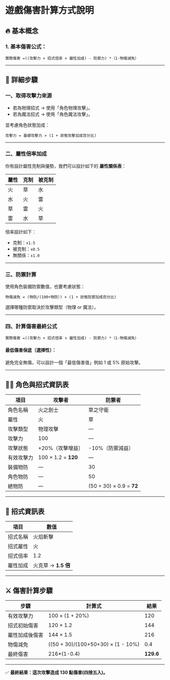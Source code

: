 # 遊戲傷害計算方式說明

## 🔥 基本概念

### 1. **基本傷害公式**：
```
實際傷害 =((攻擊力 × 招式倍率 × 屬性加成) - 防禦力) *（1-物傷減免）
```

---

## 🧮 詳細步驟

### 一、取得攻擊力來源
- 若為物理招式 → 使用「角色物理攻擊」。
- 若為魔法招式 → 使用「角色魔法攻擊」。

並考慮角色狀態加成：
```
攻擊力 = 基礎攻擊力 × (1 + 狀態攻擊加成百分比)
```

---

### 二、屬性倍率加成

你有設計屬性克制與優勢，我們可以設計如下的 **屬性關係表**：

| 屬性 | 克制 | 被克制 |
|------|------|--------|
| 火   | 草   | 水     |
| 水   | 火   | 雷     |
| 草   | 雷   | 火     |
| 雷   | 水   | 草     |

倍率設計如下：
- 克制：`x1.5`
- 被克制：`x0.5`
- 無關係：`x1.0`

---

### 三、防禦計算

使用角色裝備防禦數值，也要考慮狀態：
```
物傷減免 = (物防/(100+物防）) × (1 + 狀態防禦加成百分比)
```

選擇哪種防禦取決於攻擊類型（物理 or 魔法）。

---

### 四、計算傷害最終公式

```
實際傷害 =((攻擊力 × 招式倍率 × 屬性加成) - 防禦力) *（1-物傷減免）
```

#### 最低傷害保底（選擇性）：
避免完全無傷，可以設計一個「最低傷害值」例如 1 或 5% 原始攻擊。

---

## 🧙‍♂️ 角色與招式資訊表

| 項目       | 攻擊者                   | 防禦者                   |
|------------|--------------------------|--------------------------|
| 角色名稱   | 火之劍士                 | 草之守衛                 |
| 屬性       | 火                        | 草                        |
| 攻擊類型   | 物理攻擊                 | —                        |
| 攻擊力     | 100                      | —                        |
| 攻擊狀態   | +20%（攻擊增益）         | -10%（防禦減益）         |
| 有效攻擊力 | 100 × 1.2 = **120**      | —                        |
| 裝備物防   | —                        | 30                       |
| 角色物防   | —                        | 50                       |
| 總物防     | —                        | (50 + 30) × 0.9 = **72** |

---

## 🧨 招式資訊表

| 項目           | 數值        |
|----------------|-------------|
| 招式名稱       | 火焰斬擊    |
| 招式屬性       | 火          |
| 招式倍率       | 1.2         |
| 屬性加成       | 火克草 → **1.5 倍** |

---

## ⚔️ 傷害計算步驟

| 步驟                | 計算式                                   | 結果     |
|---------------------|------------------------------------------|----------|
| 有效攻擊力          | 100 × (1 + 20%)                          | 120      |
| 招式初始傷害        | 120 × 1.2                                | 144      |
| 屬性加成後傷害      | 144 × 1.5                                | 216      |
| 物傷減免          | ((50 + 30)/(100+50+30) × (1 - 10%)       | 0.4       |
| 最終傷害            | 216*(1-0.4)                              | **129.6**  |

---

✅ **最終結果：這次攻擊造成 130 點傷害(四捨五入)。**

